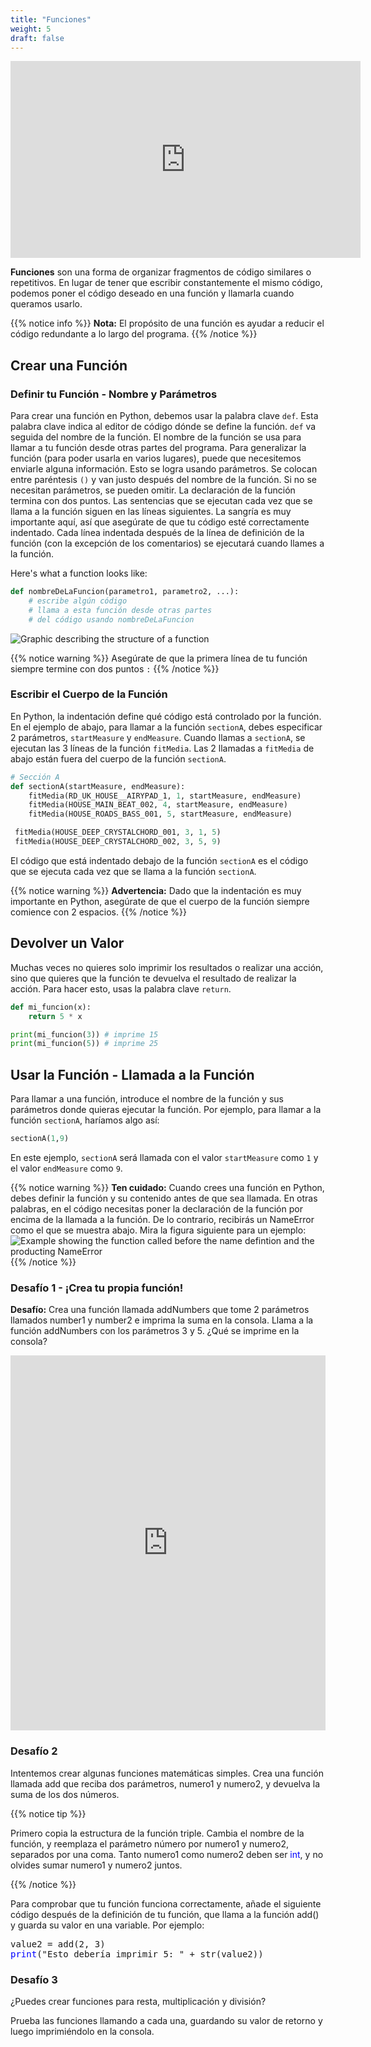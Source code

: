 ```yaml
---
title: "Funciones"
weight: 5
draft: false
---
```

<iframe width="560" height="315" src="https://www.youtube.com/embed/0207zoiJ6s8" frameborder="0" allow="accelerometer; autoplay; encrypted-media; gyroscope; picture-in-picture" allowfullscreen></iframe>

**Funciones** son una forma de organizar fragmentos de código similares o repetitivos. En lugar de tener que escribir constantemente el mismo código, podemos poner el código deseado en una función y llamarla cuando queramos usarlo.

{{% notice info %}}
**Nota:** El propósito de una función es ayudar a reducir el código redundante a lo largo del programa.
{{% /notice %}}

## Crear una Función

### Definir tu Función - Nombre y Parámetros

Para crear una función en Python, debemos usar la palabra clave `def`. Esta palabra clave indica al editor de código dónde se define la función. `def` va seguida del nombre de la función. El nombre de la función se usa para llamar a tu función desde otras partes del programa.
Para generalizar la función (para poder usarla en varios lugares), puede que necesitemos enviarle alguna información. Esto se logra usando parámetros. Se colocan entre paréntesis `()` y van justo después del nombre de la función. Si no se necesitan parámetros, se pueden omitir. La declaración de la función termina con dos puntos.
Las sentencias que se ejecutan cada vez que se llama a la función siguen en las líneas siguientes. La sangría es muy importante aquí, así que asegúrate de que tu código esté correctamente indentado. Cada línea indentada después de la línea de definición de la función (con la excepción de los comentarios) se ejecutará cuando llames a la función.

Here's what a function looks like:

```python
def nombreDeLaFuncion(parametro1, parametro2, ...):
    # escribe algún código
    # llama a esta función desde otras partes
    # del código usando nombreDeLaFuncion
```
![Graphic describing the structure of a function](../img/annotated-screenshot-function.png)

{{% notice warning %}}
Asegúrate de que la primera línea de tu función siempre termine con dos puntos `:`
{{% /notice %}}

### Escribir el Cuerpo de la Función

En Python, la indentación define qué código está controlado por la función. En el ejemplo de abajo, para llamar a la función `sectionA`, debes especificar 2 parámetros, `startMeasure` y `endMeasure`. Cuando llamas a `sectionA`, se ejecutan las 3 líneas de la función `fitMedia`. Las 2 llamadas a `fitMedia` de abajo están fuera del cuerpo de la función `sectionA`.

```python
# Sección A
def sectionA(startMeasure, endMeasure):
    fitMedia(RD_UK_HOUSE__AIRYPAD_1, 1, startMeasure, endMeasure)
    fitMedia(HOUSE_MAIN_BEAT_002, 4, startMeasure, endMeasure)
    fitMedia(HOUSE_ROADS_BASS_001, 5, startMeasure, endMeasure)

 fitMedia(HOUSE_DEEP_CRYSTALCHORD_001, 3, 1, 5)
 fitMedia(HOUSE_DEEP_CRYSTALCHORD_002, 3, 5, 9)   
```

El código que está indentado debajo de la función `sectionA` es el código que se ejecuta cada vez que se llama a la función `sectionA`.

{{% notice warning %}}
**Advertencia:** Dado que la indentación es muy importante en Python, asegúrate de que el cuerpo de la función siempre comience con 2 espacios.
{{% /notice %}}

## Devolver un Valor
Muchas veces no quieres solo imprimir los resultados o realizar una acción, sino que quieres que la función te devuelva el resultado de realizar la acción. Para hacer esto, usas la palabra clave `return`.

```python
def mi_funcion(x):
    return 5 * x

print(mi_funcion(3)) # imprime 15
print(mi_funcion(5)) # imprime 25
```

## Usar la Función - Llamada a la Función

Para llamar a una función, introduce el nombre de la función y sus parámetros donde quieras ejecutar la función. Por ejemplo, para llamar a la función `sectionA`, haríamos algo así:

```python
sectionA(1,9)
```

En este ejemplo, `sectionA` será llamada con el valor `startMeasure` como `1` y el valor `endMeasure` como `9`.

{{% notice warning %}}
**Ten cuidado:** Cuando crees una función en Python, debes definir la función y su contenido antes de que sea llamada. En otras palabras, en el código necesitas poner la declaración de la función por encima de la llamada a la función. De lo contrario, recibirás un NameError como el que se muestra abajo. Mira la figura siguiente para un ejemplo:
![Example showing the function called before the name defintion and the producting NameError](../img/annotated-screenshot-function4-error.png)
{{% /notice %}}

### Desafío 1 - ¡Crea tu propia función!

**Desafío:** Crea una función llamada addNumbers que tome 2 parámetros llamados number1 y number2 e imprima la suma en la consola. Llama a la función addNumbers con los parámetros 3 y 5.
¿Qué se imprime en la consola?

<iframe src="https://trinket.io/embed/python/31164cfda3e0" width="100%" height="600" frameborder="0" marginwidth="0" marginheight="0" allowfullscreen></iframe>

### Desafío 2

Intentemos crear algunas funciones matemáticas simples. Crea una función llamada add que reciba dos parámetros, numero1 y numero2, y devuelva la suma de los dos números.

{{% notice tip %}}

Primero copia la estructura de la función triple. Cambia el nombre de la función, y reemplaza el parámetro número por numero1 y numero2, separados por una coma. Tanto numero1 como numero2 deben ser <font color="blue">int</font>, y no olvides sumar numero1 y numero2 juntos.

{{% /notice %}}

Para comprobar que tu función funciona correctamente, añade el siguiente código después de la definición de tu función, que llama a la función add() y guarda su valor en una variable. Por ejemplo:

<pre>
value2 = add(2, 3)
<font color="blue">print</font>("Esto debería imprimir 5: " + str(value2))
</pre>

### Desafío 3

¿Puedes crear funciones para resta, multiplicación y división?

Prueba las funciones llamando a cada una, guardando su valor de retorno y luego imprimiéndolo en la consola. 